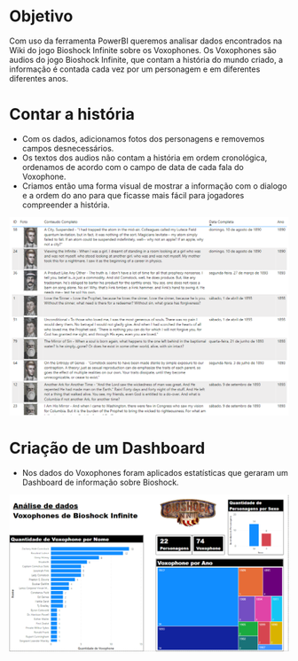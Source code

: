 # Objetivo
Com uso da ferramenta PowerBI queremos analisar dados encontrados na Wiki do jogo Bioshock Infinite sobre os Voxophones. Os Voxophones são audios do jogo Bioshock Infinite, que contam a história do mundo criado, a informação é contada cada vez por um personagem e em diferentes diferentes anos.

# Contar a história
- Com os dados, adicionamos fotos dos personagens e removemos campos desnecessários.
- Os textos dos audios não contam a história em ordem cronológica, ordenamos de acordo com o campo de data de cada fala do Voxophone.
- Criamos então uma forma visual de mostrar a informação com o dialogo e a ordem do ano para que ficasse mais fácil para jogadores compreender a história.

![](https://github.com/nathanafacion/PowerBI-Dashboard-com-Bioshock/blob/master/Historia.png?raw=true)

# Criação de um Dashboard
- Nos dados do Voxophones foram aplicados estatísticas que geraram um Dashboard de informação sobre Bioshock.

![](https://github.com/nathanafacion/PowerBI-Dashboard-com-Bioshock/blob/master/Dashboard.png?raw=true)
